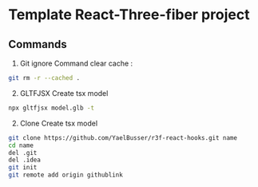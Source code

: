 # Template React-Three-fiber project
## Commands
1. Git ignore
Command clear cache : 
```bash
git rm -r --cached .
```

2. GLTFJSX
Create tsx model
```bash
npx gltfjsx model.glb -t
```

2. Clone
Create tsx model
```bash
git clone https://github.com/YaelBusser/r3f-react-hooks.git name
cd name
del .git
del .idea
git init
git remote add origin githublink
```
